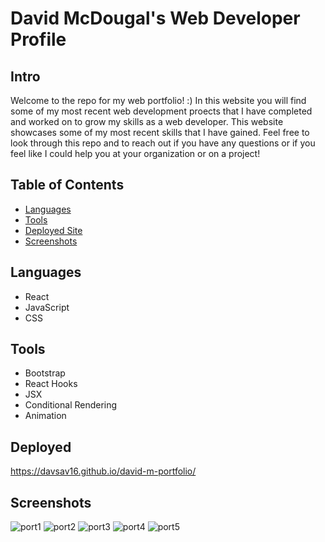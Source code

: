 # David McDougal's Web Developer Profile

## Intro
Welcome to the repo for my web portfolio! :) In this website you will find some of my most recent web development proects that I have completed and worked on to grow my skills as a web developer. This website showcases some of my most recent skills that I have gained. Feel free to look through this repo and to reach out if you have any questions or if you feel like I could help you at your organization or on a project!

## Table of Contents
- [Languages](#languages)
- [Tools](#tools)
- [Deployed Site](#deployed)
- [Screenshots](#screenshot)

## Languages
- React
- JavaScript
- CSS

## Tools
- Bootstrap
- React Hooks
- JSX
- Conditional Rendering
- Animation

## Deployed
https://davsav16.github.io/david-m-portfolio/

## Screenshots
![port1](https://user-images.githubusercontent.com/77703087/127792379-dec0e39d-5d46-4736-bfa3-24481415e29d.PNG)
![port2](https://user-images.githubusercontent.com/77703087/127792378-bb7e7aac-1bd3-4e98-b057-21dc967fc4a0.PNG)
![port3](https://user-images.githubusercontent.com/77703087/127792377-3fd592fe-bb6b-4006-a25f-948a329cfd33.PNG)
![port4](https://user-images.githubusercontent.com/77703087/127792376-c368e7f4-158e-4d1d-9b4f-20c281d6adec.PNG)
![port5](https://user-images.githubusercontent.com/77703087/127792374-a0c7ff57-ae88-4371-a4c7-064a27f09033.PNG)








